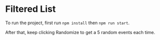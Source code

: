 # Filtered List

To run the project, first run `npm install` then `npm run start`.

After that, keep clicking Randomize to get a 5 random events each time.
